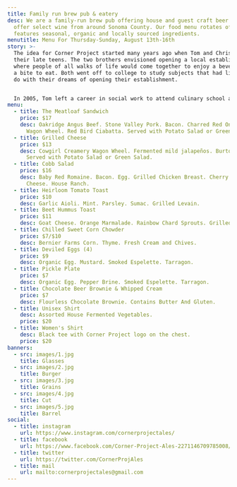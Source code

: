 ```yaml
---
title: Family run brew pub & eatery
desc: We are a family-run brew pub offering house and guest craft beer. We also
  offer select wine from around Sonoma County. Our food menu rotates often, and
  features seasonal, organic and locally sourced ingredients.
menutitle: Menu For Thursday-Sunday, August 13th-16th
story: >-
  The idea for Corner Project started many years ago when Tom and Chris were in
  their late teens. The two brothers envisioned opening a local establishment
  where people of all walks of life would come together to enjoy a beverage and
  a bite to eat. Both went off to college to study subjects that had little to
  do with their dreams of opening their establishment.


  In 2005, Tom left a career in social work to attend culinary school and a few years later, Chris began brewing beer on his stove-top. In early 2017 the two of them revisited their dream in a more serious mindset and brought the concept of Corner Project to fruition.
menu:
  - title: The Meatloaf Sandwich
    price: $17
    desc: Oakridge Angus Beef. Stone Valley Pork. Bacon. Charred Red Onion. Aioli.
      Wagon Wheel. Red Bird Ciabatta. Served with Potato Salad or Green Salad.
  - title: Grilled Cheese
    price: $13
    desc: Cowgirl Creamery Wagon Wheel. Fermented mild jalapeños. BurtoNZ French.
      Served with Potato Salad or Green Salad.
  - title: Cobb Salad
    price: $16
    desc: Baby Red Romaine. Bacon. Egg. Grilled Chicken Breast. Cherry Tomato. Blue
      Cheese. House Ranch.
  - title: Heirloom Tomato Toast
    price: $10
    desc: Garlic Aioli. Mint. Parsley. Sumac. Grilled Levain.
  - title: Beet Hummus Toast
    price: $11
    desc: Goat Cheese. Orange Marmalade. Rainbow Chard Sprouts. Grilled Levain.
  - title: Chilled Sweet Corn Chowder
    price: $7/$10
    desc: Bernier Farms Corn. Thyme. Fresh Cream and Chives.
  - title: Deviled Eggs (4)
    price: $9
    desc: Organic Egg. Mustard. Smoked Espelette. Tarragon.
  - title: Pickle Plate
    price: $7
    desc: Organic Egg. Pepper Brine. Smoked Espelette. Tarragon.
  - title: Chocolate Beer Brownie & Whipped Cream
    price: $7
    desc: Flourless Chocolate Brownie. Contains Butter And Gluten.
  - title: Unisex Shirt
    desc: Assorted House Fermented Vegetables.
    price: $20
  - title: Women's Shirt
    desc: Black tee with Corner Project logo on the chest.
    price: $20
banners:
  - src: images/1.jpg
    title: Glasses
  - src: images/2.jpg
    title: Burger
  - src: images/3.jpg
    title: Grains
  - src: images/4.jpg
    title: Cut
  - src: images/5.jpg
    title: Barrel
social:
  - title: instagram
    url: https://www.instagram.com/cornerprojectales/
  - title: facebook
    url: https://www.facebook.com/Corner-Project-Ales-2271146709785008/
  - title: twitter
    url: https://twitter.com/CornerProjAles
  - title: mail
    url: mailto:cornerprojectales@gmail.com
---
```

